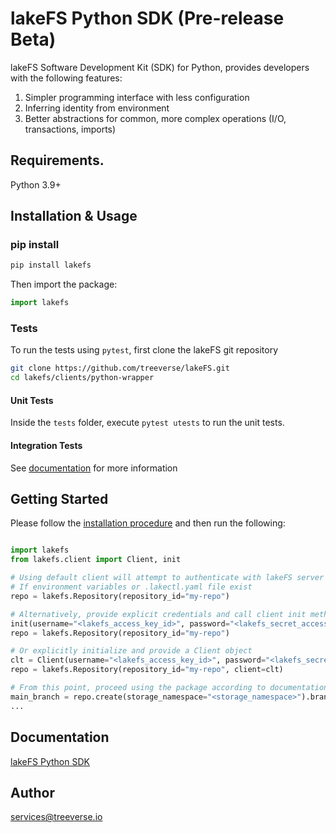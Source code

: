 # lakeFS Python SDK (Pre-release Beta)

lakeFS Software Development Kit (SDK) for Python, provides developers with the following features:
1. Simpler programming interface with less configuration
2. Inferring identity from environment 
3. Better abstractions for common, more complex operations (I/O, transactions, imports)

## Requirements.

Python 3.9+

## Installation & Usage
### pip install

```sh
pip install lakefs
```

Then import the package:
```python
import lakefs
```

### Tests

To run the tests using `pytest`, first clone the lakeFS git repository

```sh
git clone https://github.com/treeverse/lakeFS.git
cd lakefs/clients/python-wrapper
```

#### Unit Tests

Inside the `tests` folder, execute `pytest utests` to run the unit tests.

#### Integration Tests

See [documentation](https://github.com/treeverse/lakeFS/blob/master/clients/python-wrapper/tests/integration/README.md) for more information

## Getting Started

Please follow the [installation procedure](#installation--usage) and then run the following:

```python

import lakefs
from lakefs.client import Client, init

# Using default client will attempt to authenticate with lakeFS server using configured credentials
# If environment variables or .lakectl.yaml file exist 
repo = lakefs.Repository(repository_id="my-repo")

# Alternatively, provide explicit credentials and call client init method, which will initialize the default client
init(username="<lakefs_access_key_id>", password="<lakefs_secret_access_key>", host="<lakefs_endpoint>")
repo = lakefs.Repository(repository_id="my-repo")

# Or explicitly initialize and provide a Client object 
clt = Client(username="<lakefs_access_key_id>", password="<lakefs_secret_access_key>", host="<lakefs_endpoint>")
repo = lakefs.Repository(repository_id="my-repo", client=clt)

# From this point, proceed using the package according to documentation
main_branch = repo.create(storage_namespace="<storage_namespace>").branch(branch_id="main")
...
```

## Documentation

[lakeFS Python SDK](http://pydocs-lakefs.lakefs.io/) 

## Author

services@treeverse.io


